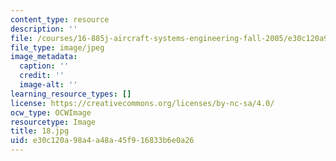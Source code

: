 ```yaml
---
content_type: resource
description: ''
file: /courses/16-885j-aircraft-systems-engineering-fall-2005/e30c120a98a4a48a45f916833b6e0a26_18.jpg
file_type: image/jpeg
image_metadata:
  caption: ''
  credit: ''
  image-alt: ''
learning_resource_types: []
license: https://creativecommons.org/licenses/by-nc-sa/4.0/
ocw_type: OCWImage
resourcetype: Image
title: 18.jpg
uid: e30c120a-98a4-a48a-45f9-16833b6e0a26
---
```

